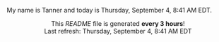 My name is Tanner and today is Thursday, September 4, 8:41 AM EDT.

<p align="center">This <i>README</i> file is generated <b>every 3 hours</b>!</br>Last refresh: Thursday, September 4, 8:41 AM EDT<br /></p>
